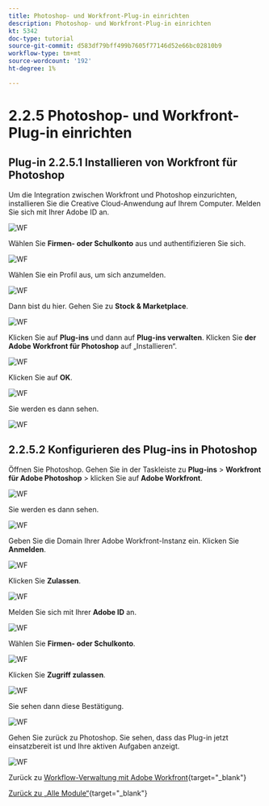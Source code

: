 ```yaml
---
title: Photoshop- und Workfront-Plug-in einrichten
description: Photoshop- und Workfront-Plug-in einrichten
kt: 5342
doc-type: tutorial
source-git-commit: d583df79bff499b7605f77146d52e66bc02810b9
workflow-type: tm+mt
source-wordcount: '192'
ht-degree: 1%

---
```


# 2.2.5 Photoshop- und Workfront-Plug-in einrichten

## Plug-in 2.2.5.1 Installieren von Workfront für Photoshop

Um die Integration zwischen Workfront und Photoshop einzurichten, installieren Sie die Creative Cloud-Anwendung auf Ihrem Computer. Melden Sie sich mit Ihrer Adobe ID an.

![WF](./images/wf1.png)

Wählen Sie **Firmen- oder Schulkonto** aus und authentifizieren Sie sich.

![WF](./images/wf2.png)

Wählen Sie ein Profil aus, um sich anzumelden.

![WF](./images/wf3.png)

Dann bist du hier. Gehen Sie zu **Stock &amp; Marketplace**.

![WF](./images/wf4.png)

Klicken Sie auf **Plug-ins** und dann auf **Plug-ins verwalten**. Klicken Sie **der** **Adobe Workfront für Photoshop** auf „Installieren“.

![WF](./images/wf5.png)

Klicken Sie auf **OK**.

![WF](./images/wf6.png)

Sie werden es dann sehen.

![WF](./images/wf7.png)

## 2.2.5.2 Konfigurieren des Plug-ins in Photoshop

Öffnen Sie Photoshop. Gehen Sie in der Taskleiste zu **Plug-ins** > **Workfront für Adobe Photoshop** > klicken Sie auf **Adobe Workfront**.

![WF](./images/wf8.png)

Sie werden es dann sehen.

![WF](./images/wf9.png)

Geben Sie die Domain Ihrer Adobe Workfront-Instanz ein. Klicken Sie **Anmelden**.

![WF](./images/wf10.png)

Klicken Sie **Zulassen**.

![WF](./images/wf11.png)

Melden Sie sich mit Ihrer **Adobe ID** an.

![WF](./images/wf12.png)

Wählen Sie **Firmen- oder Schulkonto**.

![WF](./images/wf13.png)

Klicken Sie **Zugriff zulassen**.

![WF](./images/wf14.png)

Sie sehen dann diese Bestätigung.

![WF](./images/wf15.png)

Gehen Sie zurück zu Photoshop. Sie sehen, dass das Plug-in jetzt einsatzbereit ist und Ihre aktiven Aufgaben anzeigt.

![WF](./images/wf16.png)

Zurück zu [Workflow-Verwaltung mit Adobe Workfront](./workfront.md){target="_blank"}

[Zurück zu „Alle Module“](./../../../overview.md){target="_blank"}
